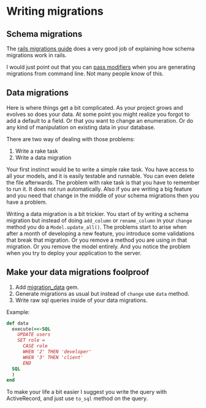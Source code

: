 # Writing migrations

## Schema migrations

The [rails migrations guide](http://edgeguides.rubyonrails.org/active_record_migrations.html) does a very good job of
explaining how schema migrations work in rails.

I would just point out that you can [pass modifiers](http://edgeguides.rubyonrails.org/active_record_migrations.html#passing-modifiers) when you are generating migrations from command line. Not many people know of this.

## Data migrations

Here is where things get a bit complicated. As your project grows and evolves so does your data. At some point you might realize you forgot to add a default to a field. Or that you want to change an enumeration. Or do any kind of manipulation on existing data in your database.

There are two way of dealing with those problems:
1. Write a rake task
2. Write a data migration

Your first instinct would be to write a simple rake task. You have access to all your models, and it is easily testable and runnable. You can even delete the file afterwards. The problem with rake task is that you have to remember to run it. It does not run automatically. Also if you are writing a big feature and you need that change in the middle of your schema migrations then you have a problem.

Writing a data migration is a bit trickier. You start of by writing a schema migration but instead of doing `add_column` or `rename_column` in your `change` method you do a `Model.update_all()`. The problems start to arise when after a month of developing a new feature, you introduce some validations that break that migration. Or you remove a method you are using in that migration. Or you remove the model entirely. And you notice the problem when you try to deploy your application to the server.

## Make your data migrations foolproof

1. Add [migration_data](https://github.com/ka8725/migration_data) gem.
2. Generate migrations as usual but instead of `change` use `data` method.
3. Write raw sql queries inside of your data migrations.

Example:
``` ruby
def data
  execute(<<-SQL
    UPDATE users
    SET role =
      CASE role
      WHEN '2' THEN 'developer'
      WHEN '3' THEN 'client'
      END
  SQL
  )
end
```

To make your life a bit easier I suggest you write the query with ActiveRecord, and just use `to_sql` method on the query.
